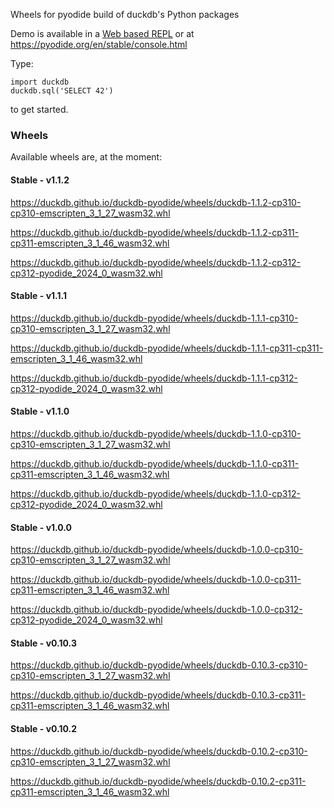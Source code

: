 Wheels for pyodide build of duckdb's Python packages

Demo is available in a [Web based REPL](https://duckdb.github.io/duckdb-pyodide/console) or at https://pyodide.org/en/stable/console.html

Type:
```
import duckdb
duckdb.sql('SELECT 42')
```
to get started.


### Wheels
Available wheels are, at the moment:

#### Stable - v1.1.2

https://duckdb.github.io/duckdb-pyodide/wheels/duckdb-1.1.2-cp310-cp310-emscripten_3_1_27_wasm32.whl

https://duckdb.github.io/duckdb-pyodide/wheels/duckdb-1.1.2-cp311-cp311-emscripten_3_1_46_wasm32.whl

https://duckdb.github.io/duckdb-pyodide/wheels/duckdb-1.1.2-cp312-cp312-pyodide_2024_0_wasm32.whl

#### Stable - v1.1.1

https://duckdb.github.io/duckdb-pyodide/wheels/duckdb-1.1.1-cp310-cp310-emscripten_3_1_27_wasm32.whl

https://duckdb.github.io/duckdb-pyodide/wheels/duckdb-1.1.1-cp311-cp311-emscripten_3_1_46_wasm32.whl

https://duckdb.github.io/duckdb-pyodide/wheels/duckdb-1.1.1-cp312-cp312-pyodide_2024_0_wasm32.whl

#### Stable - v1.1.0

https://duckdb.github.io/duckdb-pyodide/wheels/duckdb-1.1.0-cp310-cp310-emscripten_3_1_27_wasm32.whl

https://duckdb.github.io/duckdb-pyodide/wheels/duckdb-1.1.0-cp311-cp311-emscripten_3_1_46_wasm32.whl

https://duckdb.github.io/duckdb-pyodide/wheels/duckdb-1.1.0-cp312-cp312-pyodide_2024_0_wasm32.whl

#### Stable - v1.0.0

https://duckdb.github.io/duckdb-pyodide/wheels/duckdb-1.0.0-cp310-cp310-emscripten_3_1_27_wasm32.whl

https://duckdb.github.io/duckdb-pyodide/wheels/duckdb-1.0.0-cp311-cp311-emscripten_3_1_46_wasm32.whl

https://duckdb.github.io/duckdb-pyodide/wheels/duckdb-1.0.0-cp312-cp312-pyodide_2024_0_wasm32.whl

#### Stable - v0.10.3

https://duckdb.github.io/duckdb-pyodide/wheels/duckdb-0.10.3-cp310-cp310-emscripten_3_1_27_wasm32.whl

https://duckdb.github.io/duckdb-pyodide/wheels/duckdb-0.10.3-cp311-cp311-emscripten_3_1_46_wasm32.whl

#### Stable - v0.10.2

https://duckdb.github.io/duckdb-pyodide/wheels/duckdb-0.10.2-cp310-cp310-emscripten_3_1_27_wasm32.whl

https://duckdb.github.io/duckdb-pyodide/wheels/duckdb-0.10.2-cp311-cp311-emscripten_3_1_46_wasm32.whl
